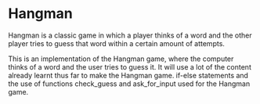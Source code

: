 # Hangman
Hangman is a classic game in which a player thinks of a word and the other player tries to guess that word within a certain amount of attempts.

This is an implementation of the Hangman game, where the computer thinks of a word and the user tries to guess it. It will use a lot of the content already learnt thus far to make the Hangman game.
if-else statements and the use of functions check_guess and ask_for_input used for the Hangman game.
